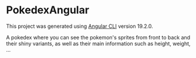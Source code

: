 # PokedexAngular

This project was generated using [Angular CLI](https://github.com/angular/angular-cli) version 19.2.0.

A pokedex where you can see the pokemon's sprites from front to back and their shiny variants, as well as their main information such as height, weight, ...
